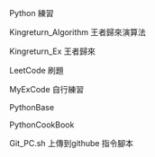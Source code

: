 Python 練習

Kingreturn_Algorithm 王者歸來演算法

Kingreturn_Ex 王者歸來

LeetCode 刷題

MyExCode 自行練習

PythonBase

PythonCookBook


Git_PC.sh 上傳到githube 指令腳本
